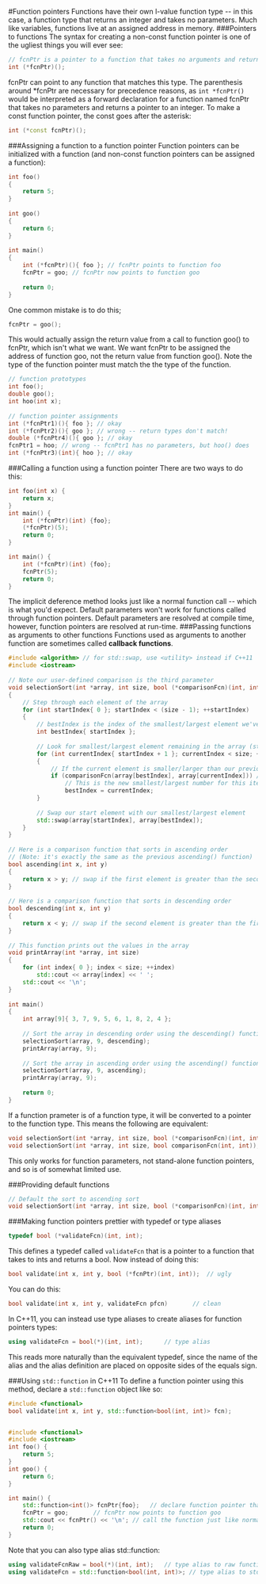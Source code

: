 #Function pointers
Functions have their own l-value function type -- in this case, a function type that returns an integer and takes no parameters.
Much like variables, functions live at an assigned address in memory.
###Pointers to functions
The syntax for creating a non-const function pointer is one of the ugliest things you will ever see:
```cpp
// fcnPtr is a pointer to a function that takes no arguments and returns an integer.
int (*fcnPtr)();
```
fcnPtr can point to any function that matches this type.
The parenthesis around \*fcnPtr are necessary for precedence reasons, as `int *fcnPtr()` would be interpreted as a forward declaration for a function named fcnPtr that takes no parameters and returns a pointer to an integer.
To make a const function pointer, the const goes after the asterisk:
```cpp
int (*const fcnPtr)();
```
###Assigning a function to a function pointer
Function pointers can be initialized with a function (and non-const function pointers can be assigned a function):
```cpp
int foo()
{
    return 5;
}
 
int goo()
{
    return 6;
}
 
int main()
{
    int (*fcnPtr)(){ foo }; // fcnPtr points to function foo
    fcnPtr = goo; // fcnPtr now points to function goo
 
    return 0;
}
```
One common mistake is to do this;
```cpp
fcnPtr = goo();
```
This would actually assign the return value from a call to function goo() to fcnPtr, which isn't what we want. We want fcnPtr to be assigned the address of function goo, not the return value from function goo().
Note the type of the function pointer must match the the type of the function.
```cpp
// function prototypes
int foo();
double goo();
int hoo(int x);
 
// function pointer assignments
int (*fcnPtr1)(){ foo }; // okay
int (*fcnPtr2)(){ goo }; // wrong -- return types don't match!
double (*fcnPtr4)(){ goo }; // okay
fcnPtr1 = hoo; // wrong -- fcnPtr1 has no parameters, but hoo() does
int (*fcnPtr3)(int){ hoo }; // okay
```
###Calling a function using a function pointer
There are two ways to do this:
```cpp
int foo(int x) {
    return x;
}
int main() {
    int (*fcnPtr)(int) {foo};
    (*fcnPtr)(5);
    return 0;
}

int main() {
    int (*fcnPtr)(int) {foo};
    fcnPtr(5);
    return 0;
}
```
The implicit deference method looks just like a normal function call -- which is what you'd expect.
Default parameters won't work for functions called through function pointers. Default parameters are resolved at compile time, however, function pointers are resolved at run-time.
###Passing functions as arguments to other functions
Functions used as arguments to another function are sometimes called **callback functions**.
```cpp
#include <algorithm> // for std::swap, use <utility> instead if C++11
#include <iostream>
 
// Note our user-defined comparison is the third parameter
void selectionSort(int *array, int size, bool (*comparisonFcn)(int, int))
{
    // Step through each element of the array
    for (int startIndex{ 0 }; startIndex < (size - 1); ++startIndex)
    {
        // bestIndex is the index of the smallest/largest element we've encountered so far.
        int bestIndex{ startIndex };
 
        // Look for smallest/largest element remaining in the array (starting at startIndex+1)
        for (int currentIndex{ startIndex + 1 }; currentIndex < size; ++currentIndex)
        {
            // If the current element is smaller/larger than our previously found smallest
            if (comparisonFcn(array[bestIndex], array[currentIndex])) // COMPARISON DONE HERE
                // This is the new smallest/largest number for this iteration
                bestIndex = currentIndex;
        }
 
        // Swap our start element with our smallest/largest element
        std::swap(array[startIndex], array[bestIndex]);
    }
}
 
// Here is a comparison function that sorts in ascending order
// (Note: it's exactly the same as the previous ascending() function)
bool ascending(int x, int y)
{
    return x > y; // swap if the first element is greater than the second
}
 
// Here is a comparison function that sorts in descending order
bool descending(int x, int y)
{
    return x < y; // swap if the second element is greater than the first
}
 
// This function prints out the values in the array
void printArray(int *array, int size)
{
    for (int index{ 0 }; index < size; ++index)
        std::cout << array[index] << ' ';
    std::cout << '\n';
}
 
int main()
{
    int array[9]{ 3, 7, 9, 5, 6, 1, 8, 2, 4 };
 
    // Sort the array in descending order using the descending() function
    selectionSort(array, 9, descending);
    printArray(array, 9);
 
    // Sort the array in ascending order using the ascending() function
    selectionSort(array, 9, ascending);
    printArray(array, 9);
 
    return 0;
}
```
If a function prameter is of a function type, it will be converted to a pointer to the function type. This means the following are equivalent:
```cpp
void selectionSort(int *array, int size, bool (*comparisonFcn)(int, int));
void selectionSort(int *array, int size, bool comparisonFcn(int, int));
```
This only works for function parameters, not stand-alone function pointers, and so is of somewhat limited use.

###Providing default functions
```cpp
// Default the sort to ascending sort
void selectionSort(int *array, int size, bool (*comparisonFcn)(int, int) = ascending);
```
###Making function pointers prettier with typedef or type aliases
```cpp
typedef bool (*validateFcn)(int, int);
```
This defines a typedef called `validateFcn` that is a pointer to a function that takes to ints and returns a bool.
Now instead of doing this:
```cpp
bool validate(int x, int y, bool (*fcnPtr)(int, int));  // ugly
```
You can do this:
```cpp
bool validate(int x, int y, validateFcn pfcn)       // clean
```
In C++11, you can instead use type aliases to create aliases for function pointers types:
```cpp
using validateFcn = bool(*)(int, int);      // type alias
```
This reads more naturally than the equivalent typedef, since the name of the alias and the alias definition are placed on opposite sides of the equals sign.

###Using `std::function` in C++11
To define a function pointer using this method, declare a `std::function` object like so:
```cpp
#include <functional>
bool validate(int x, int y, std::function<bool(int, int)> fcn);         // std::function method that returns a bool and takes two int parameters.


#include <functional>
#include <iostream>
int foo() {
    return 5;
}
int goo() {
    return 6;
}

int main() {
    std::function<int()> fcnPtr{foo};   // declare function pointer that returns an int and takes no parameters
    fcnPtr = goo;       // fcnPtr now points to function goo
    std::cout << fcnPtr() << '\n'; // call the function just like normal
    return 0;
}
```
Note that you can also type alias std::function:
```cpp
using validateFcnRaw = bool(*)(int, int);   // type alias to raw function pointer
using validateFcn = std::function<bool(int, int)>; // type alias to std::function
```

